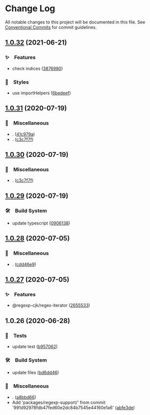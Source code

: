 # Change Log

All notable changes to this project will be documented in this file.
See [Conventional Commits](https://conventionalcommits.org) for commit guidelines.

## [1.0.32](https://github.com/bluelovers/regexp-support/compare/regexp-support@1.0.31...regexp-support@1.0.32) (2021-06-21)


### ✨　Features

* check indices ([3876980](https://github.com/bluelovers/regexp-support/commit/38769806b0b8d24b12cbe4ab5d8d75ea066902ad))


### 💎　Styles

* use importHelpers ([6bedeef](https://github.com/bluelovers/regexp-support/commit/6bedeefcb325c049cbdfaf3ba3fc3afa7140893d))





## [1.0.31](https://github.com/bluelovers/regexp-support/compare/regexp-support@1.0.29...regexp-support@1.0.31) (2020-07-19)


### 🔖　Miscellaneous

* . ([41c979a](https://github.com/bluelovers/regexp-support/commit/41c979a207c1ed6616d3d60eb418bbf6ac01e1bd))
* . ([c3c7f7f](https://github.com/bluelovers/regexp-support/commit/c3c7f7fc30adc9cd3fc116cc5cf11a0cc0911e16))





## [1.0.30](https://github.com/bluelovers/regexp-support/compare/regexp-support@1.0.29...regexp-support@1.0.30) (2020-07-19)


### 🔖　Miscellaneous

* . ([c3c7f7f](https://github.com/bluelovers/regexp-support/commit/c3c7f7fc30adc9cd3fc116cc5cf11a0cc0911e16))





## [1.0.29](https://github.com/bluelovers/regexp-support/compare/regexp-support@1.0.28...regexp-support@1.0.29) (2020-07-19)


### 🛠　Build System

* update typescript ([0906138](https://github.com/bluelovers/regexp-support/commit/09061382af8b98173cadd92adf736d744c74575d))





## [1.0.28](https://github.com/bluelovers/regexp-support/compare/regexp-support@1.0.27...regexp-support@1.0.28) (2020-07-05)


### 🔖　Miscellaneous

* . ([cdd46e9](https://github.com/bluelovers/regexp-support/commit/cdd46e9c06c49e19a6912962aef6be1716056cc0))





## [1.0.27](https://github.com/bluelovers/regexp-support/compare/regexp-support@1.0.26...regexp-support@1.0.27) (2020-07-05)


### ✨　Features

* @regexp-cjk/regex-iterator ([2655533](https://github.com/bluelovers/regexp-support/commit/2655533a6ec9a7217be683a0d065bade5ced0b74))





## 1.0.26 (2020-06-28)


### 🚨　Tests

* update test ([b957062](https://github.com/bluelovers/regexp-support/commit/b95706214f138d15f81296db7ec8951aaa25a124))


### 🛠　Build System

* update files ([bd6dd46](https://github.com/bluelovers/regexp-support/commit/bd6dd46e0de31db82bf14366a2accc867b1a7533))


### 🔖　Miscellaneous

* . ([a8bbd66](https://github.com/bluelovers/regexp-support/commit/a8bbd665578e60ff74bae2fa112a9a519f07bcc3))
* Add 'packages/regexp-support/' from commit '991d92978fdb47fed60e2dc84b7545e44160e1a6' ([abfe3de](https://github.com/bluelovers/regexp-support/commit/abfe3de159c8a6d31e0c27d8f729c24384348e50))

